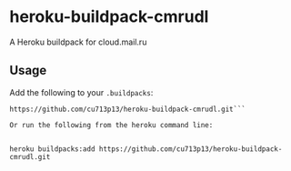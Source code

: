 # heroku-buildpack-cmrudl

A Heroku buildpack for cloud.mail.ru 

## Usage

Add the following to your `.buildpacks`:

```
https://github.com/cu713p13/heroku-buildpack-cmrudl.git```

Or run the following from the heroku command line:


heroku buildpacks:add https://github.com/cu713p13/heroku-buildpack-cmrudl.git
```
